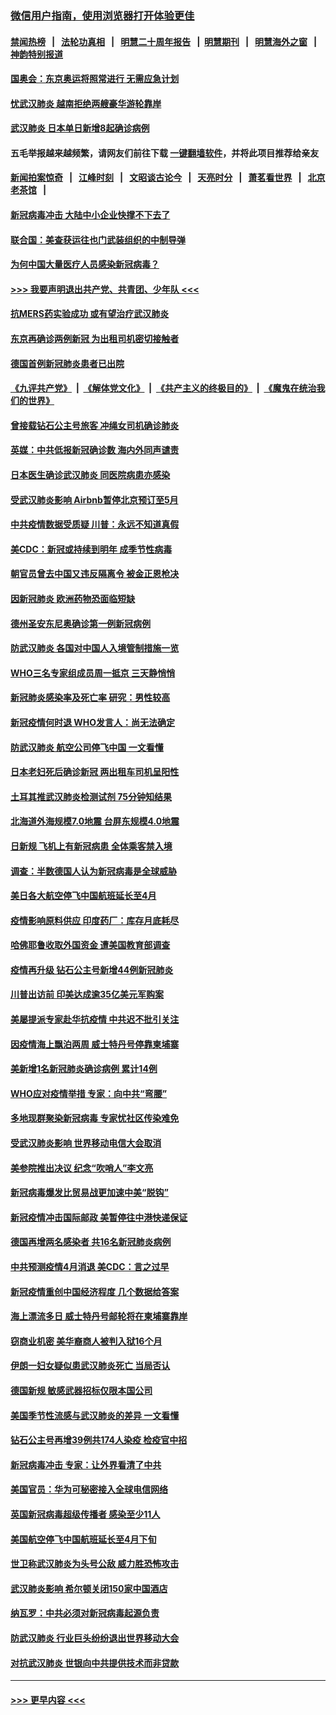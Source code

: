 ### [微信用户指南，使用浏览器打开体验更佳](https://github.com/gfw-breaker/banned-news1/blob/master/indexes/wechat-guide.md?t=0)
#### [禁闻热榜](热点新闻.md?t=0)  &nbsp;&nbsp;|&nbsp;&nbsp; [法轮功真相](https://github.com/gfw-breaker/truth/blob/master/README.md?t=0) &nbsp;&nbsp;|&nbsp;&nbsp; [明慧二十周年报告](https://github.com/gfw-breaker/mh-reports/blob/master/README.md?t=0) &nbsp;&nbsp;|&nbsp;&nbsp;[明慧期刊](https://github.com/gfw-breaker/mh-qikan) &nbsp;&nbsp;|&nbsp;&nbsp; [明慧海外之窗](https://github.com/gfw-breaker/mh-news/blob/master/README.md?t=0) &nbsp;&nbsp;|&nbsp;&nbsp; [神韵特别报道](https://github.com/gfw-breaker/mh-news/blob/master/shenyun.md?t=0)
#### [国奥会：东京奥运将照常进行 无需应急计划](../pages/nsc418/n11869422.md?t=02150233) 
#### [忧武汉肺炎 越南拒绝两艘豪华游轮靠岸](../pages/nsc418/n11867444.md?t=02150233) 
#### [武汉肺炎 日本单日新增8起确诊病例](../pages/nsc418/n11869272.md?t=02150233) 
#### 五毛举报越来越频繁，请网友们前往下载 [一键翻墙软件](https://github.com/gfw-breaker/ssr-accounts)，并将此项目推荐给亲友
#### [新闻拍案惊奇](https://github.com/gfw-breaker/banned-news1/blob/master/pages/link4.md) &nbsp;&nbsp;|&nbsp;&nbsp; [江峰时刻](https://github.com/gfw-breaker/banned-news1/blob/master/pages/link4.md) &nbsp;&nbsp;|&nbsp;&nbsp; [文昭谈古论今](https://github.com/gfw-breaker/banned-news1/blob/master/pages/link4.md) &nbsp;&nbsp;|&nbsp;&nbsp; [天亮时分](https://github.com/gfw-breaker/banned-news1/blob/master/pages/link4.md) &nbsp;&nbsp;|&nbsp;&nbsp; [萧茗看世界](https://github.com/gfw-breaker/banned-news1/blob/master/pages/link4.md) &nbsp;&nbsp;|&nbsp;&nbsp; [北京老茶馆](https://github.com/gfw-breaker/banned-news1/blob/master/pages/link4.md) &nbsp;&nbsp;|&nbsp;&nbsp; 
#### [新冠病毒冲击 大陆中小企业快撑不下去了](../pages/nsc418/n11869259.md?t=02150233) 
#### [联合国：美查获运往也门武装组织的中制导弹](../pages/nsc418/n11868677.md?t=02150233) 
#### [为何中国大量医疗人员感染新冠病毒？](../pages/nsc418/n11869001.md?t=02150233) 
#### [>>> 我要声明退出共产党、共青团、少年队 <<<](https://github.com/begood0513/goodnews/blob/master/quit/letter.md) 
#### [抗MERS药实验成功 或有望治疗武汉肺炎](../pages/nsc418/n11868912.md?t=02150233) 
#### [东京再确诊两例新冠 为出租司机密切接触者](../pages/nsc418/n11868770.md?t=02150233) 
#### [德国首例新冠肺炎患者已出院](../pages/nsc418/n11868714.md?t=02150233) 
#### [《九评共产党》](https://github.com/begood0513/9ping.md/blob/master/README.md) &nbsp;|&nbsp; [《解体党文化》](../../../../jtdwh.md/blob/master/README.md)  &nbsp;|&nbsp; [《共产主义的终极目的》](../../../../gczydzjmd.md/blob/master/README.md) &nbsp;|&nbsp; [《魔鬼在统治我们的世界》](../../../../mgztzwmdsj.md/blob/master/README.md) 
#### [曾接载钻石公主号旅客 冲绳女司机确诊肺炎](../pages/nsc418/n11868610.md?t=02150233) 
#### [英媒：中共低报新冠确诊数 海内外同声谴责](../pages/nsc418/n11867421.md?t=02150233) 
#### [日本医生确诊武汉肺炎 同医院病患亦感染](../pages/nsc418/n11867779.md?t=02150233) 
#### [受武汉肺炎影响 Airbnb暂停北京预订至5月](../pages/nsc418/n11867428.md?t=02150233) 
#### [中共疫情数据受质疑 川普：永远不知道真假](../pages/nsc418/n11867195.md?t=02150233) 
#### [美CDC：新冠或持续到明年 成季节性病毒](../pages/nsc418/n11867279.md?t=02150233) 
#### [朝官员曾去中国又违反隔离令 被金正恩枪决](../pages/nsc418/n11867087.md?t=02150233) 
#### [因新冠肺炎 欧洲药物恐面临短缺](../pages/nsc418/n11867036.md?t=02150233) 
#### [德州圣安东尼奥确诊第一例新冠病例](../pages/nsc418/n11867194.md?t=02150233) 
#### [防武汉肺炎 各国对中国人入境管制措施一览](../pages/nsc418/n11838726.md?t=02150233) 
#### [WHO三名专家组成员周一抵京 三天静悄悄](../pages/nsc418/n11866947.md?t=02150233) 
#### [新冠肺炎感染率及死亡率 研究：男性较高](../pages/nsc418/n11866956.md?t=02150233) 
#### [新冠疫情何时退 WHO发言人：尚无法确定](../pages/nsc418/n11866864.md?t=02150233) 
#### [防武汉肺炎 航空公司停飞中国 一文看懂](../pages/nsc418/n11866800.md?t=02150233) 
#### [日本老妇死后确诊新冠 两出租车司机呈阳性](../pages/nsc418/n11866755.md?t=02150233) 
#### [土耳其推武汉肺炎检测试剂 75分钟知结果](../pages/nsc418/n11866520.md?t=02150233) 
#### [北海道外海规模7.0地震 台屏东规模4.0地震](../pages/nsc418/n11866262.md?t=02150233) 
#### [日新规 飞机上有新冠病患 全体乘客禁入境](../pages/nsc418/n11866233.md?t=02150233) 
#### [调查：半数德国人认为新冠病毒是全球威胁](../pages/nsc418/n11866687.md?t=02150233) 
#### [美日各大航空停飞中国航班延长至4月](../pages/nsc418/n11865980.md?t=02150233) 
#### [疫情影响原料供应 印度药厂：库存月底耗尽](../pages/nsc418/n11865151.md?t=02150233) 
#### [哈佛耶鲁收取外国资金 遭美国教育部调查](../pages/nsc418/n11864950.md?t=02150233) 
#### [疫情再升级 钻石公主号新增44例新冠肺炎](../pages/nsc418/n11865033.md?t=02150233) 
#### [川普出访前 印美达成逾35亿美元军购案](../pages/nsc418/n11865444.md?t=02150233) 
#### [美屡提派专家赴华抗疫情 中共迟不批引关注](../pages/nsc418/n11864719.md?t=02150233) 
#### [因疫情海上飘泊两周 威士特丹号停靠柬埔寨](../pages/nsc418/n11865007.md?t=02150233) 
#### [美新增1名新冠肺炎确诊病例 累计14例](../pages/nsc418/n11864893.md?t=02150233) 
#### [WHO应对疫情举措 专家：向中共“弯腰”](../pages/nsc418/n11864727.md?t=02150233) 
#### [多地现群聚染新冠病毒 专家忧社区传染难免](../pages/nsc418/n11864715.md?t=02150233) 
#### [受武汉肺炎影响 世界移动电信大会取消](../pages/nsc418/n11864629.md?t=02150233) 
#### [美参院推出决议 纪念“吹哨人”李文亮](../pages/nsc418/n11863852.md?t=02150233) 
#### [新冠病毒爆发比贸易战更加速中美“脱钩”](../pages/nsc418/n11864470.md?t=02150233) 
#### [新冠疫情冲击国际邮政 美暂停往中港快递保证](../pages/nsc418/n11864207.md?t=02150233) 
#### [德国再增两名感染者 共16名新冠肺炎病例](../pages/nsc418/n11864293.md?t=02150233) 
#### [中共预测疫情4月消退 美CDC：言之过早](../pages/nsc418/n11864310.md?t=02150233) 
#### [新冠疫情重创中国经济程度 几个数据给答案](../pages/nsc418/n11864203.md?t=02150233) 
#### [海上漂流多日 威士特丹号邮轮将在柬埔寨靠岸](../pages/nsc418/n11864029.md?t=02150233) 
#### [窃商业机密 美华裔商人被判入狱16个月](../pages/nsc418/n11863911.md?t=02150233) 
#### [伊朗一妇女疑似患武汉肺炎死亡 当局否认](../pages/nsc418/n11863650.md?t=02150233) 
#### [德国新规 敏感武器招标仅限本国公司](../pages/nsc418/n11863509.md?t=02150233) 
#### [美国季节性流感与武汉肺炎的差异 一文看懂](../pages/nsc418/n11862428.md?t=02150233) 
#### [钻石公主号再增39例共174人染疫 检疫官中招](../pages/nsc418/n11862422.md?t=02150233) 
#### [新冠病毒冲击 专家：让外界看清了中共](../pages/nsc418/n11862280.md?t=02150233) 
#### [美国官员：华为可秘密接入全球电信网络](../pages/nsc418/n11862122.md?t=02150233) 
#### [英国新冠病毒超级传播者 感染至少11人](../pages/nsc418/n11862023.md?t=02150233) 
#### [美国航空停飞中国航班延长至4月下旬](../pages/nsc418/n11861970.md?t=02150233) 
#### [世卫称武汉肺炎为头号公敌 威力胜恐怖攻击](../pages/nsc418/n11861982.md?t=02150233) 
#### [武汉肺炎影响 希尔顿关闭150家中国酒店](../pages/nsc418/n11859887.md?t=02150233) 
#### [纳瓦罗：中共必须对新冠病毒起源负责](../pages/nsc418/n11861810.md?t=02150233) 
#### [防武汉肺炎 行业巨头纷纷退出世界移动大会](../pages/nsc418/n11861795.md?t=02150233) 
#### [对抗武汉肺炎 世银向中共提供技术而非贷款](../pages/nsc418/n11861652.md?t=02150233) 

----
#### [ >>> 更早内容 <<< ](../indexes/nsc418-earlier.md)
